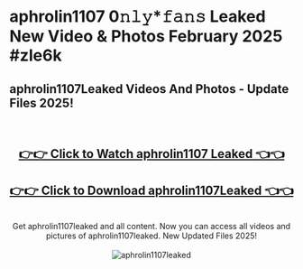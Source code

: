 # aphrolin1107 0𝚗𝚕𝚢*𝚏𝚊𝚗𝚜 Leaked New Video & Photos February 2025 #zle6k

<h2>aphrolin1107Leaked Videos And Photos - Update Files 2025!</h2>
<br>
<div align="center">
<h2><a href="https://mediaupload.pro?title=aphrolin1107&ref=11F" rel="nofollow">👉👉 Click to Watch aphrolin1107 Leaked 👈👈</a></h2>
<h2><a href="https://mediaupload.pro?title=aphrolin1107&ref=11F" rel="nofollow">👉👉 Click to Download aphrolin1107Leaked 👈👈</a></h2>
<br>
Get aphrolin1107leaked and all content. Now you can access all videos and pictures of aphrolin1107leaked. New Updated Files 2025!
<br>
<br>
<a href="https://mediaupload.pro?title=aphrolin1107&ref=11F" rel="nofollow" data-target="animated-image.originalLink"><img src="https://i.ibb.co/Gkj2r4b/banner.png" alt="aphrolin1107leaked" style="max-width: 100%; display: inline-block;" data-target="animated-image.originalImage"></a>
</div>
<br>

